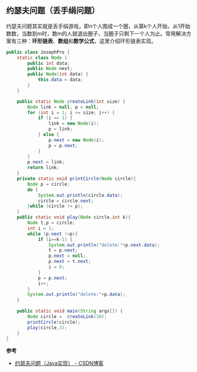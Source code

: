 ## 约瑟夫问题（丢手绢问题）

约瑟夫问题其实就是丢手绢游戏，即n个人围成一个圈，从第k个人开始，从1开始数数，当数到m时，数m的人就退出圈子，当圈子只剩下一个人为止。常用解决方案有三种：**环形链表**、**数组**和**数学公式**，这里介绍环形链表实现。


```java
public class JosephPro {
    static class Node {
        public int data;
        public Node next;
        public Node(int data) {
            this.data = data;
        }
    }

    public static Node createLink(int size) {
        Node link = null, p = null;
        for (int i = 1; i <= size; i++) {
            if (i == 1) {
                link = new Node(i);
                p = link;
            } else {
                p.next = new Node(i);
                p = p.next;
            }
        }
        p.next = link;
        return link;
    }
    private static void printCircle(Node circle){
        Node p = circle;
        do {
            System.out.println(circle.data);
            circle = circle.next;
        }while (circle != p);
    }
    public static void play(Node circle,int k){
        Node t,p = circle;
        int i = 1;
        while (p.next !=p){
            if (i==k-1) {
                System.out.println("delete:"+p.next.data);
                t = p.next;
                p.next = null;
                p.next = t.next;
                i = 0;
            }
            p = p.next;
            i++;
        }
        System.out.println("delete:"+p.data);
    }
    
    public static void main(String args[]) {
        Node circle =  createLink(10);
        printCircle(circle);
        play(circle,3);
    }
}

```



**参考**

* [约瑟夫问题（Java实现） - CSDN博客](http://blog.csdn.net/tianqingdezhuanlan/article/details/52304263)
